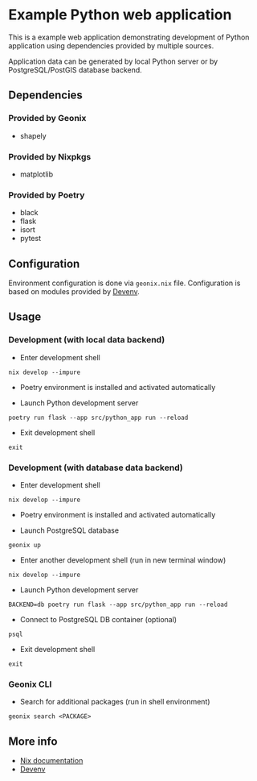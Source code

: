 # Example Python web application

This is a example web application demonstrating development of Python
application using dependencies provided by multiple sources.

Application data can be generated by local Python server or by
PostgreSQL/PostGIS database backend.


## Dependencies

### Provided by Geonix

* shapely

### Provided by Nixpkgs

* matplotlib

### Provided by Poetry

* black
* flask
* isort
* pytest


## Configuration

Environment configuration is done via `geonix.nix` file. Configuration is based
on modules provided by [Devenv](https://devenv.sh/reference/options/).


## Usage

### Development (with local data backend)

* Enter development shell

```
nix develop --impure
```

* Poetry environment is installed and activated automatically

* Launch Python development server

```
poetry run flask --app src/python_app run --reload
```

* Exit development shell

```
exit
```

### Development (with database data backend)

* Enter development shell

```
nix develop --impure
```

* Poetry environment is installed and activated automatically

* Launch PostgreSQL database

```
geonix up
```

* Enter another development shell (run in new terminal window)

```
nix develop --impure
```

* Launch Python development server

```
BACKEND=db poetry run flask --app src/python_app run --reload
```

* Connect to PostgreSQL DB container (optional)

```
psql
```

* Exit development shell

```
exit
```


### Geonix CLI

* Search for additional packages (run in shell environment)

```
geonix search <PACKAGE>
```


## More info

* [Nix documentation](https://nix.dev/)
* [Devenv](https://devenv.sh/reference/options/)
